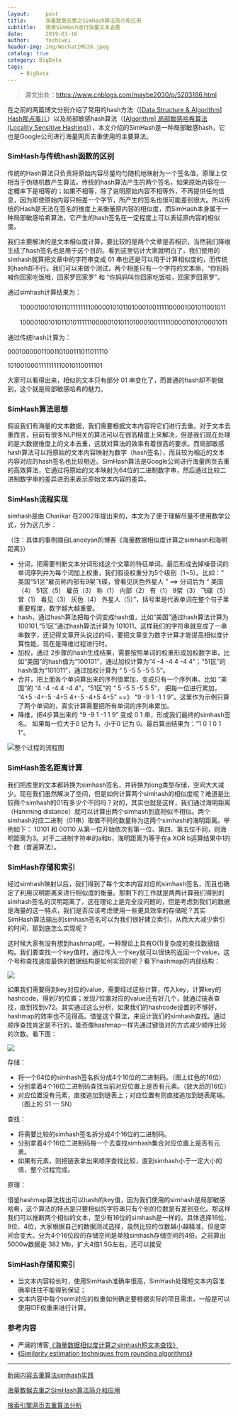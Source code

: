 ```yaml
---
layout:     post
title:      海量数据去重之SimHash算法简介和应用
subtitle:   使用SimHash进行海量文本去重
date:       2019-01-16
author:     Yezhiwei
header-img: img/WechatIMG38.jpeg
catalog: true
category: BigData
tags:
    - BigData
---
```


> 源文出处：https://www.cnblogs.com/maybe2030/p/5203186.html

在之前的两篇博文分别介绍了常用的hash方法（[[Data Structure & Algorithm] Hash那点事儿](http://www.cnblogs.com/maybe2030/p/4719267.html)）以及局部敏感hash算法（[[Algorithm] 局部敏感哈希算法(Locality Sensitive Hashing)](http://www.cnblogs.com/maybe2030/p/4953039.html)），本文介绍的SimHash是一种局部敏感hash，它也是Google公司进行海量网页去重使用的主要算法。

### SimHash与传统hash函数的区别

传统的Hash算法只负责将原始内容尽量均匀随机地映射为一个签名值，原理上仅相当于伪随机数产生算法。传统的hash算法产生的两个签名，如果原始内容在一定概率下是相等的；如果不相等，除了说明原始内容不相等外，不再提供任何信息，因为即使原始内容只相差一个字节，所产生的签名也很可能差别很大。所以传统的Hash是无法在签名的维度上来衡量原内容的相似度，而SimHash本身属于一种局部敏感哈希算法，它产生的hash签名在一定程度上可以表征原内容的相似度。

我们主要解决的是文本相似度计算，要比较的是两个文章是否相识，当然我们降维生成了hash签名也是用于这个目的。看到这里估计大家就明白了，我们使用的simhash就算把文章中的字符串变成 01 串也还是可以用于计算相似度的，而传统的hash却不行。我们可以来做个测试，两个相差只有一个字符的文本串，“你妈妈喊你回家吃饭哦，回家罗回家罗” 和 “你妈妈叫你回家吃饭啦，回家罗回家罗”。

通过simhash计算结果为：

　　1000010010101101111111100000101011010001001111100001001011001011

　　1000010010101101011111100000101011010001001111100001101010001011

通过传统hash计算为：

0001000001100110100111011011110

1010010001111111110010110011101

大家可以看得出来，相似的文本只有部分 01 串变化了，而普通的hash却不能做到，这个就是局部敏感哈希的魅力。

### SimHash算法思想

假设我们有海量的文本数据，我们需要根据文本内容将它们进行去重。对于文本去重而言，目前有很多NLP相关的算法可以在很高精度上来解决，但是我们现在处理的是大数据维度上的文本去重，这就对算法的效率有着很高的要求。而局部敏感hash算法可以将原始的文本内容映射为数字（hash签名），而且较为相近的文本内容对应的hash签名也比较相近。SimHash算法是Google公司进行海量网页去重的高效算法，它通过将原始的文本映射为64位的二进制数字串，然后通过比较二进制数字串的差异进而来表示原始文本内容的差异。

### SimHash流程实现

simhash是由 Charikar 在2002年提出来的，本文为了便于理解尽量不使用数学公式，分为这几步：

（注：具体的事例摘自Lanceyan的博客《海量数据相似度计算之simhash和海明距离》）

* 分词，把需要判断文本分词形成这个文章的特征单词。最后形成去掉噪音词的单词序列并为每个词加上权重，我们假设权重分为5个级别（1~5）。比如：“ 美国“51区”雇员称内部有9架飞碟，曾看见灰色外星人 ” ==> 分词后为 “ 美国（4） 51区（5） 雇员（3） 称（1） 内部（2） 有（1） 9架（3） 飞碟（5） 曾（1） 看见（3） 灰色（4） 外星人（5）”，括号里是代表单词在整个句子里重要程度，数字越大越重要。
* hash，通过hash算法把每个词变成hash值，比如“美国”通过hash算法计算为 100101,“51区”通过hash算法计算为 101011。这样我们的字符串就变成了一串串数字，还记得文章开头说过的吗，要把文章变为数字计算才能提高相似度计算性能，现在是降维过程进行时。
* 加权，通过 2步骤的hash生成结果，需要按照单词的权重形成加权数字串，比如“美国”的hash值为“100101”，通过加权计算为“4 -4 -4 4 -4 4”；“51区”的hash值为“101011”，通过加权计算为 “ 5 -5 5 -5 5 5”。
* 合并，把上面各个单词算出来的序列值累加，变成只有一个序列串。比如 “美国”的 “4 -4 -4 4 -4 4”，“51区”的 “ 5 -5 5 -5 5 5”， 把每一位进行累加， “4+5 -4+-5 -4+5 4+-5 -4+5 4+5” ==》 “9 -9 1 -1 1 9”。这里作为示例只算了两个单词的，真实计算需要把所有单词的序列串累加。
* 降维，把4步算出来的 “9 -9 1 -1 1 9” 变成 0 1 串，形成我们最终的simhash签名。 如果每一位大于0 记为 1，小于0 记为 0。最后算出结果为：“1 0 1 0 1 1”。

![整个过程的流程图](https://ws4.sinaimg.cn/large/006tNc79ly1fz8jta5vgbj30bt0g9q3e.jpg)

### SimHash签名距离计算

我们把库里的文本都转换为simhash签名，并转换为long类型存储，空间大大减少。现在我们虽然解决了空间，但是如何计算两个simhash的相似度呢？难道是比较两个simhash的01有多少个不同吗？对的，其实也就是这样，我们通过海明距离（Hamming distance）就可以计算出两个simhash到底相似不相似。两个simhash对应二进制（01串）取值不同的数量称为这两个simhash的海明距离。举例如下： 10101 和 00110 从第一位开始依次有第一位、第四、第五位不同，则海明距离为3。对于二进制字符串的a和b，海明距离为等于在a XOR b运算结果中1的个数（普遍算法）。

### SimHash存储和索引

经过simhash映射以后，我们得到了每个文本内容对应的simhash签名，而且也确定了利用汉明距离来进行相似度的衡量。那剩下的工作就是两两计算我们得到的simhash签名的汉明距离了，这在理论上是完全没问题的，但是考虑到我们的数据是海量的这一特点，我们是否应该考虑使用一些更具效率的存储呢？其实SimHash算法输出的simhash签名可以为我们很好建立索引，从而大大减少索引的时间，那到底怎么实现呢？

这时候大家有没有想到hashmap呢，一种理论上具有O(1)复杂度的查找数据结构。我们要查找一个key值时，通过传入一个key就可以很快的返回一个value，这个号称查找速度最快的数据结构是如何实现的呢？看下hashmap的内部结构：

![](https://ws3.sinaimg.cn/large/006tNc79ly1fz8juvjnwmj30hb0epjsc.jpg)

如果我们需要得到key对应的value，需要经过这些计算，传入key，计算key的hashcode，得到7的位置；发现7位置对应的value还有好几个，就通过链表查找，直到找到v72。其实通过这么分析，如果我们的hashcode设置的不够好，hashmap的效率也不见得高。借鉴这个算法，来设计我们的simhash查找。通过顺序查找肯定是不行的，能否像hashmap一样先通过键值对的方式减少顺序比较的次数。看下图：

![](https://ws1.sinaimg.cn/large/006tNc79ly1fz8jvqfx23j30lf0gm3zc.jpg)

存储：

* 将一个64位的simhash签名拆分成4个16位的二进制码。（图上红色的16位）
* 分别拿着4个16位二进制码查找当前对应位置上是否有元素。（放大后的16位）
* 对应位置没有元素，直接追加到链表上；对应位置有则直接追加到链表尾端。（图上的 S1 — SN）

查找：

* 将需要比较的simhash签名拆分成4个16位的二进制码。
* 分别拿着4个16位二进制码每一个去查找simhash集合对应位置上是否有元素。
* 如果有元素，则把链表拿出来顺序查找比较，直到simhash小于一定大小的值，整个过程完成。

原理：

借鉴hashmap算法找出可以hash的key值，因为我们使用的simhash是局部敏感哈希，这个算法的特点是只要相似的字符串只有个别的位数是有差别变化。那这样我们可以推断两个相似的文本，至少有16位的simhash是一样的。具体选择16位、8位、4位，大家根据自己的数据测试选择，虽然比较的位数越小越精准，但是空间会变大。分为4个16位段的存储空间是单独simhash存储空间的4倍。之前算出5000w数据是 382 Mb，扩大4倍1.5G左右，还可以接受

### SimHash存储和索引

* 当文本内容较长时，使用SimHash准确率很高，SimHash处理短文本内容准确率往往不能得到保证；
* 文本内容中每个term对应的权重如何确定要根据实际的项目需求，一般是可以使用IDF权重来进行计算。

### 参考内容

* 严澜的博客[《海量数据相似度计算之simhash短文本查找》](http://www.lanceyan.com/tech/arch/simhash_hamming_distance_similarity2-html.html)
* [《Similarity estimation techniques from rounding algorithms》](http://dl.acm.org/citation.cfm?id=509965)

***

[新闻内容去重算法simhash实践](https://blog.csdn.net/leiting_imecas/article/details/55261875)

[海量数据去重之SimHash算法简介和应用](https://blog.csdn.net/u010454030/article/details/49102565)

[搜索引擎网页去重算法分析](http://lusongsong.com/info/post/346.html)